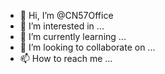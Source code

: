 - 👋 Hi, I’m @CN57Office
- 👀 I’m interested in ...
- 🌱 I’m currently learning ...
- 💞️ I’m looking to collaborate on ...
- 📫 How to reach me ...

<!---
CN57Office/CN57Office is a ✨ special ✨ repository because its `README.md` (this file) appears on your GitHub profile.
You can click the Preview link to take a look at your changes.
--->
